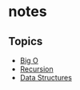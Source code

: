 # notes

## Topics
- [Big O](./topics/bigO.md)
- [Recursion](./topics/recursion.md)
- [Data Structures](./topics/dataStructures.md)
